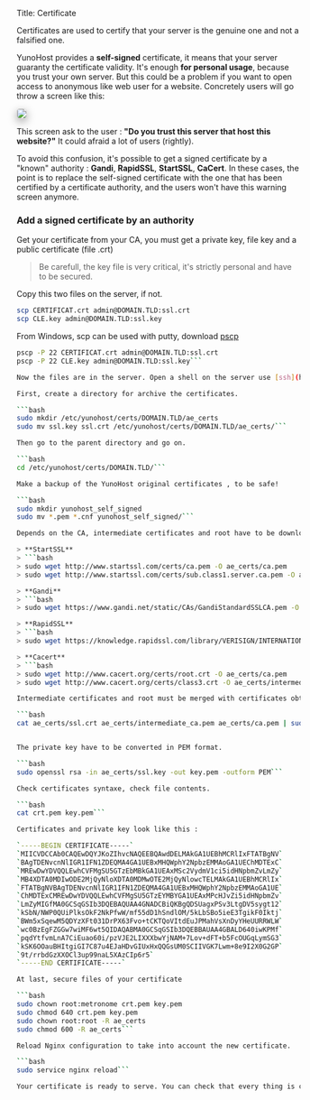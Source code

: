 Title: Certificate

Certificates are used to certify that your server is the genuine one and not a falsified one.

YunoHost provides a **self-signed** certificate, it means that your server guaranty the certificate validity. It's enough **for personal usage**, because you trust your own server. But this could be a problem if you want to open access to anonymous like web user for a website.
Concretely users will go throw a screen like this:

<img src="/images/postinstall_error.png" style="max-width:100%;border-radius: 5px;border: 1px solid rgba(0,0,0,0.15);box-shadow: 0 5px 15px rgba(0,0,0,0.35);">

This screen ask to the user : **"Do you trust this server that host this website?"**
It could afraid a lot of users (rightly).

To avoid this confusion, it's possible to get a signed certificate  by a "known" authority : **Gandi**, **RapidSSL**, **StartSSL**, **CaCert**.
In these cases, the point is to replace the self-signed certificate with the one that has been certified by a certificate authority, and the users won't have this warning screen anymore.

### Add a signed certificate by an authority

Get your certificate from your CA, you must get a private key, file key and a public certificate (file .crt)
> Be carefull, the key file is very critical, it's strictly personal and have to be secured.

Copy this two files on the server, if not.

```bash
scp CERTIFICAT.crt admin@DOMAIN.TLD:ssl.crt
scp CLE.key admin@DOMAIN.TLD:ssl.key
```

From Windows, scp can be used with putty, download [pscp](http://the.earth.li/~sgtatham/putty/latest/x86/pscp.exe)

```bash
pscp -P 22 CERTIFICAT.crt admin@DOMAIN.TLD:ssl.crt
pscp -P 22 CLE.key admin@DOMAIN.TLD:ssl.key```

Now the files are in the server. Open a shell on the server use [ssh](https://yunohost.org/#/ssh_fr) or locally.

First, create a directory for archive the certificates.

```bash
sudo mkdir /etc/yunohost/certs/DOMAIN.TLD/ae_certs
sudo mv ssl.key ssl.crt /etc/yunohost/certs/DOMAIN.TLD/ae_certs/```

Then go to the parent directory and go on.

```bash
cd /etc/yunohost/certs/DOMAIN.TLD/```

Make a backup of the YunoHost original certificates , to be safe!

```bash
sudo mkdir yunohost_self_signed
sudo mv *.pem *.cnf yunohost_self_signed/```

Depends on the CA, intermediate certificates and root have to be downloaded.

> **StartSSL**
> ```bash
> sudo wget http://www.startssl.com/certs/ca.pem -O ae_certs/ca.pem
> sudo wget http://www.startssl.com/certs/sub.class1.server.ca.pem -O ae_certs/intermediate_ca.pem```

> **Gandi**
> ```bash
> sudo wget https://www.gandi.net/static/CAs/GandiStandardSSLCA.pem -O ae_certs/intermediate_ca.pem```

> **RapidSSL**
> ```bash
> sudo wget https://knowledge.rapidssl.com/library/VERISIGN/INTERNATIONAL_AFFILIATES/RapidSSL/AR1548/RapidSSLCABundle.txt -O ae_certs/intermediate_ca.pem```

> **Cacert**
> ```bash
> sudo wget http://www.cacert.org/certs/root.crt -O ae_certs/ca.pem
> sudo wget http://www.cacert.org/certs/class3.crt -O ae_certs/intermediate_ca.pem```

Intermediate certificates and root must be merged with certificates obtained to create a unified chain certificates.

```bash
cat ae_certs/ssl.crt ae_certs/intermediate_ca.pem ae_certs/ca.pem | sudo tee crt.pem```


The private key have to be converted in PEM format.

```bash
sudo openssl rsa -in ae_certs/ssl.key -out key.pem -outform PEM```

Check certificates syntaxe, check file contents.

```bash
cat crt.pem key.pem```

Certificates and private key look like this :

`-----BEGIN CERTIFICATE-----`    
`MIICVDCCAb0CAQEwDQYJKoZIhvcNAQEEBQAwdDELMAkGA1UEBhMCRlIxFTATBgNV`
`BAgTDENvcnNlIGR1IFN1ZDEQMA4GA1UEBxMHQWphY2NpbzEMMAoGA1UEChMDTExC`
`MREwDwYDVQQLEwhCVFMgSU5GTzEbMBkGA1UEAxMSc2VydmV1ci5idHNpbmZvLmZy`
`MB4XDTA0MDIwODE2MjQyNloXDTA0MDMwOTE2MjQyNlowcTELMAkGA1UEBhMCRlIx`
`FTATBgNVBAgTDENvcnNlIGR1IFN1ZDEQMA4GA1UEBxMHQWphY2NpbzEMMAoGA1UE`
`ChMDTExCMREwDwYDVQQLEwhCVFMgSU5GTzEYMBYGA1UEAxMPcHJvZi5idHNpbmZv`
`LmZyMIGfMA0GCSqGSIb3DQEBAQUAA4GNADCBiQKBgQDSUagxPSv3LtgDV5sygt12`
`kSbN/NWP0QUiPlksOkF2NkPfwW/mf55dD1hSndlOM/5kLbSBo5ieE3TgikF0Iktj`
`BWm5xSqewM5QDYzXFt031DrPX63Fvo+tCKTQoVItdEuJPMahVsXnDyYHeUURRWLW`
`wc0BzEgFZGGw7wiMF6wt5QIDAQABMA0GCSqGSIb3DQEBBAUAA4GBALD640iwKPMf`
`pqdYtfvmLnA7CiEuao60i/pzVJE2LIXXXbwYjNAM+7Lov+dFT+b5FcOUGqLymSG3`
`kSK6OOauBHItgiGI7C87u4EJaHDvGIUxHxQQGsUM0SCIIVGK7Lwm+8e9I2X0G2GP`    
`9t/rrbdGzXXOCl3up99naL5XAzCIp6r5`  
`-----END CERTIFICATE-----`

At last, secure files of your certificate

```bash
sudo chown root:metronome crt.pem key.pem
sudo chmod 640 crt.pem key.pem
sudo chown root:root -R ae_certs
sudo chmod 600 -R ae_certs```

Reload Nginx configuration to take into account the new certificate.

```bash
sudo service nginx reload```

Your certificate is ready to serve. You can check that every thing is correct byan external service like <a href="https://www.geocerts.com/ssl_checker" target="_blank">geocerts</a>

